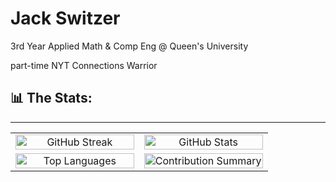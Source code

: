 # Jack Switzer

3rd Year Applied Math & Comp Eng @ Queen's University

part-time NYT Connections Warrior

## 📊 The Stats:
---
<table>
  <tr>
    <!-- GitHub Streak -->
    <td align="center" width="50%">
      <img width="100%" src="https://github-readme-streak-stats.herokuapp.com/?user=JackSwitzer&theme=radical&hide_border=true" alt="GitHub Streak">
    </td>
    <!-- GitHub Stats -->
    <td align="center" width="50%">
      <img width="100%" src="https://github-readme-stats.vercel.app/api?username=JackSwitzer&count_private=true&show_icons=true&theme=radical&hide_border=true" alt="GitHub Stats">
    </td>
  </tr>
  <tr>
    <!-- Most Used Languages -->
    <td align="center" width="50%">
      <img width="100%" src="https://github-readme-stats.vercel.app/api/top-langs/?username=JackSwitzer&layout=compact&langs_count=6&theme=radical&hide_border=true" alt="Top Languages">
    </td>
    <!-- Contribution Graph -->
    <td align="center" width="50%">
      <img width="100%" src="https://github-profile-summary-cards.vercel.app/api/cards/profile-details?username=JackSwitzer&theme=radical&hide_border=true" alt="Contribution Summary">
    </td>
  </tr>
</table>
